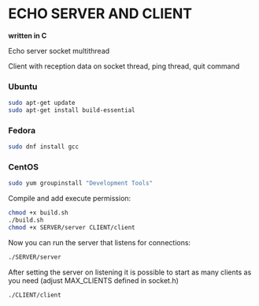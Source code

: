 # ECHO SERVER AND CLIENT

**written in C**

Echo server socket multithread

Client with reception data on socket thread, ping thread, quit command

### Ubuntu

```bash
sudo apt-get update
sudo apt-get install build-essential
```

### Fedora

```bash
sudo dnf install gcc
```

### CentOS

```bash
sudo yum groupinstall "Development Tools"
```

Compile and add execute permission:
```bash
chmod +x build.sh
./build.sh
chmod +x SERVER/server CLIENT/client
```

Now you can run the server that listens for connections:
```bash
./SERVER/server
```

After setting the server on listening it is possible to start as many clients as you need (adjust MAX_CLIENTS defined in socket.h)
```bash
./CLIENT/client
```